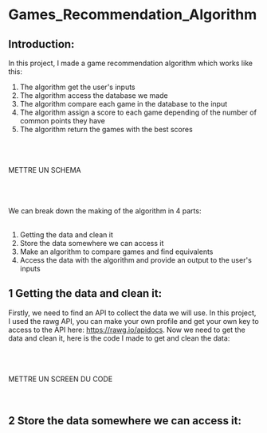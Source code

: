 # Games_Recommendation_Algorithm

## Introduction:
In this project, I made a game recommendation algorithm which works like this:<br>
1. The algorithm get the user's inputs
2. The algorithm access the database we made
3. The algorithm compare each game in the database to the input
4. The algorithm assign a score to each game depending of the number of common points they have
5. The algorithm return the games with the best scores

<br><br><br>
METTRE UN SCHEMA
<br><br><br><br>

We can break down the making of the algorithm in 4 parts:<br><br>
1. Getting the data and clean it
2. Store the data somewhere we can access it
3. Make an algorithm to compare games and find equivalents
4. Access the data with the algorithm and provide an output to the user's inputs


## 1 Getting the data and clean it:
Firstly, we need to find an API to collect the data we will use. In this project, I used the rawg API, you can make your own profile and get your own key to access to the API here: https://rawg.io/apidocs. Now we need to get the data and clean it, here is the code I made to get and clean the data:

<br><br><br>
METTRE UN SCREEN DU CODE
<br><br><br>

## 2 Store the data somewhere we can access it:

